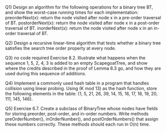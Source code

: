 Q1) Design an algorithm for the following operations for a binary tree BT, and show the
worst-case running times for each implementation:
preorderNext(x): return the node visited after node x in a pre-order traversal of BT.
postorderNext(x): return the node visited after node x in a post-order traversal of BT.
inorderNext(x): return the node visited after node x in an in-order traversal of BT.


Q2) Design a recursive linear-time algorithm that tests whether a binary tree satisfies the
search tree order property at every node.

Q3) no code required Exercise 8.2. Illustrate what happens when the sequence 1, 5, 2, 4, 3 is added to an empty
ScapegoatTree, and show where the credits described in the proof of Lemma 8.3 go, and how they
are used during this sequence of additions.

Q4) Implement a commonly used hash table in a program that handles collision using linear
probing. Using (K mod 13) as the hash function, store the following elements in the table: {1, 5, 21,
26, 39, 14, 15, 16, 17, 18, 19, 20, 111, 145, 146}.


Q5) Exercise 6.7. Create a subclass of BinaryTree whose nodes have fields for storing
preorder, post-order, and in-order numbers. Write methods preOrderNumber(),
inOrderNumber(), and postOrderNumbers() that assign these numbers correctly. These
methods should each run in O(n) time.